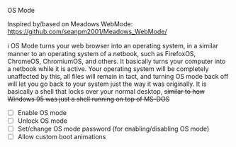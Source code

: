 OS Mode

Inspired by/based on Meadows WebMode: https://github.com/seanpm2001/Meadows_WebMode/

ℹ️ OS Mode turns your web browser into an operating system, in a similar manner to an operating system of a netbook, such as FirefoxOS, ChromeOS, ChromiumOS, and others. It basically turns your computer into a netbook while it is active. Your operating system will be completely unaffected by this, all files will remain in tact, and turning OS mode back off will let you go back to your system just the way it was originally. It is basically a shell that locks over your normal desktop, ~~similar to how Windows 95 was just a shell running on top of MS-DOS~~

- [ ] Enable OS mode
- [ ] Unlock OS mode
- [ ] Set/change OS mode password (for enabling/disabling OS mode)
- [ ] Allow custom boot animations
